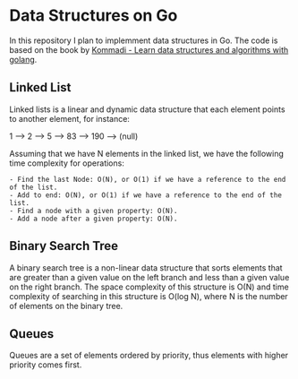 # Data Structures on Go

In this repository I plan to implemment data structures in Go. The code is based on the book
by [Kommadi - Learn data structures and algorithms with golang](https://www.packtpub.com/product/learn-data-structures-and-algorithms-with-golang/9781789618501).



## Linked List

Linked lists is a linear and dynamic data structure that each element points to another element, for instance:

1 --> 2 --> 5 --> 83 --> 190 --> (null)

Assuming that we have N elements in the linked list, we have the following time complexity for operations:

    - Find the last Node: O(N), or O(1) if we have a reference to the end of the list.
    - Add to end: O(N), or O(1) if we have a reference to the end of the list.
    - Find a node with a given property: O(N).
    - Add a node after a given property: O(N).

## Binary Search Tree

A binary search tree is a non-linear data structure that sorts elements that are greater than a given
value on the left branch and less than a given value on the right branch. The space complexity of this
structure is O(N) and time complexity of searching in this structure is O(log N), where N is the number
of elements on the binary tree.

## Queues

Queues are a set of elements ordered by priority, thus elements with higher priority comes first.
